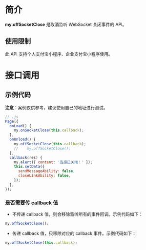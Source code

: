 # 简介

**my.offSocketClose** 是取消监听 WebSocket 关闭事件的 API。

## 使用限制

此 API 支持个人支付宝小程序、企业支付宝小程序使用。

# 接口调用

## 示例代码

**注意**：案例仅供参考，建议使用自己的地址进行测试。

```javascript
// .js
Page({
  onLoad() {
    my.onSocketClose(this.callback);
  },
  onUnload() {
    my.offSocketClose(this.callback);
    //    my.offSocketClose();
  },
  callback(res) {
    my.alert({ content: '连接已关闭！' });
    this.setData({
      sendMessageAbility: false,
      closeLinkAbility: false,
    });
  },
});
```

### 是否需要传 callback 值

- 不传递 callback 值，则会移除监听所有的事件回调。示例代码如下：<br />

```javascript
my.offSocketClose();
```

- 传递 callback 值，只移除对应的 callback 事件。示例代码如下：<br />

```javascript
my.offSocketClose(this.callback);
```
